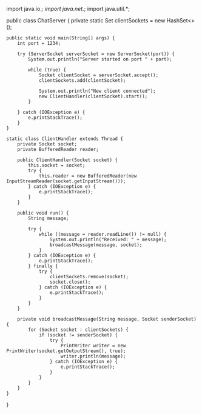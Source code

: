 import java.io.*;
import java.net.*;
import java.util.*;

public class ChatServer {
    private static Set<Socket> clientSockets = new HashSet<>();

    public static void main(String[] args) {
        int port = 1234;

        try (ServerSocket serverSocket = new ServerSocket(port)) {
            System.out.println("Server started on port " + port);

            while (true) {
                Socket clientSocket = serverSocket.accept();
                clientSockets.add(clientSocket);

                System.out.println("New client connected");
                new ClientHandler(clientSocket).start();
            }

        } catch (IOException e) {
            e.printStackTrace();
        }
    }

    static class ClientHandler extends Thread {
        private Socket socket;
        private BufferedReader reader;

        public ClientHandler(Socket socket) {
            this.socket = socket;
            try {
                this.reader = new BufferedReader(new InputStreamReader(socket.getInputStream()));
            } catch (IOException e) {
                e.printStackTrace();
            }
        }

        public void run() {
            String message;

            try {
                while ((message = reader.readLine()) != null) {
                    System.out.println("Received: " + message);
                    broadcastMessage(message, socket);
                }
            } catch (IOException e) {
                e.printStackTrace();
            } finally {
                try {
                    clientSockets.remove(socket);
                    socket.close();
                } catch (IOException e) {
                    e.printStackTrace();
                }
            }
        }

        private void broadcastMessage(String message, Socket senderSocket) {
            for (Socket socket : clientSockets) {
                if (socket != senderSocket) {
                    try {
                        PrintWriter writer = new PrintWriter(socket.getOutputStream(), true);
                        writer.println(message);
                    } catch (IOException e) {
                        e.printStackTrace();
                    }
                }
            }
        }
    }
}
